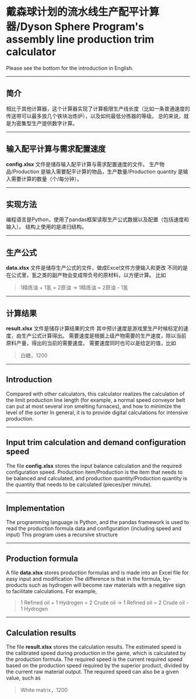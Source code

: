# 戴森球计划的流水线生产配平计算器/Dyson Sphere Program's assembly line production trim calculator

Please see the bottom for the introduction in English.

---

## 简介
相比于其他计算器，这个计算器实现了计算极限生产线长度（比如一条普通速度的传送带可以最多放几个铁块冶炼炉），以及如何最低分拣器的等级。
总的来说，就是为密集型生产提供数字计算。

---


## 输入配平计算与需求配置速度
**config.xlsx** 文件是储存输入配平计算与需求配置速度的文件。
生产物品/Production 是输入需要配平计算的物品，生产数量/Production quantity 是输入需要计算的数量（个/每分钟）。

---



## 实现方法
编程语言是Python，使用了pandas框架读取生产公式数据以及配置（包括速度和输入）。
结构上使用的是递归结构。

---

## 生产公式
**data.xlsx** 文件是储存生产公式的文件，做成Excel文件方便输入和更改
不同的是在公式里，氢之类的副产物会变成带负号的原材料，以方便计算。
比如 
>1精炼油 + 1氢 = 2原油 -> 1精炼油 = 2原油 - 1氢

---

## 计算结果
**result.xlsx** 文件是储存计算结果的文件
其中预计速度是游戏里生产时候标定的速度，由生产公式计算得出。
需要速度是根据上级产物需要的生产速度，除以当前原料产量，得出的当前的需要速度。
需要速度同时也可以是给定的值，比如
>白糖，1200

---

## Introduction
Compared with other calculators, this calculator realizes the calculation of the limit production line length (for example, a normal speed conveyor belt can put at most several iron smelting furnaces), and how to minimize the level of the sorter
In general, it is to provide digital calculations for intensive production.

---

## Input trim calculation and demand configuration speed
The file **config.xlsx** stores the input balance calculation and the required configuration speed.
Production item/Production is the item that needs to be balanced and calculated, and production quantity/Production quantity is the quantity that needs to be calculated (pieces/per minute).

---

## Implementation
The programming language is Python, and the pandas framework is used to read the production formula data and configuration (including speed and input)
This program uses a recursive structure

---

## Production formula
A file **data.xlsx** stores production formulas and is made into an Excel file for easy input and modification
The difference is that in the formula, by-products such as hydrogen will become raw materials with a negative sign to facilitate calculations.
For example,
>1 Refined oil + 1 Hydrogen = 2 Crude oil -> 1 Refined oil = 2 Crude oil - 1 Hydrogen

---

## Calculation results
The file **result.xlsx** stores the calculation results.
The estimated speed is the calibrated speed during production in the game, which is calculated by the production formula.
The required speed is the current required speed based on the production speed required by the superior product, divided by the current raw material output.
The required speed can also be a given value, such as
>White matrix，1200
